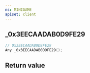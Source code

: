 ```yaml
---
ns: MINIGAME
apiset: client
---
```

## _0x3EECAADAB0D9FE29

```c
// 0x3EECAADAB0D9FE29
Any _0x3EECAADAB0D9FE29();
```



## Return value


